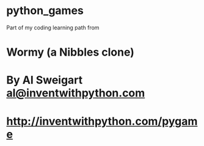 # python_games
Part of my coding learning path
from
# Wormy (a Nibbles clone)
# By Al Sweigart al@inventwithpython.com
# http://inventwithpython.com/pygame
